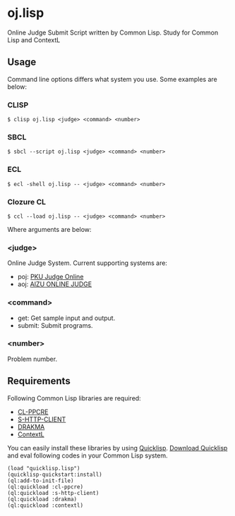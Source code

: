 oj.lisp
====

Online Judge Submit Script written by Common Lisp.
Study for Common Lisp and ContextL

Usage
----

Command line options differs what system you use.
Some examples are below:

### CLISP

    $ clisp oj.lisp <judge> <command> <number>

### SBCL

    $ sbcl --script oj.lisp <judge> <command> <number>

### ECL

    $ ecl -shell oj.lisp -- <judge> <command> <number>

### Clozure CL

    $ ccl --load oj.lisp -- <judge> <command> <number>

Where arguments are below:

### &lt;judge&gt;

Online Judge System. Current supporting systems are:

- poj: [PKU Judge Online](http://poj.org/)
- aoj: [AIZU ONLINE JUDGE](http://judge.u-aizu.ac.jp/onlinejudge/)

### &lt;command&gt;

- get: Get sample input and output.
- submit: Submit programs.

### &lt;number&gt;

Problem number.

Requirements
----

Following Common Lisp libraries are required:

- [CL-PPCRE](http://weitz.de/cl-ppcre/)
- [S-HTTP-CLIENT](http://homepage.mac.com/svc/s-http-client/)
- [DRAKMA](http://weitz.de/drakma/)
- [ContextL](http://common-lisp.net/project/closer/contextl.html)

You can easily install these libraries by using [Quicklisp](http://www.quicklisp.org/).
[Download Quicklisp](http://beta.quicklisp.org/quicklisp.lisp) and eval following codes in your Common Lisp system.

    (load "quicklisp.lisp")
    (quicklisp-quickstart:install)
    (ql:add-to-init-file)
    (ql:quickload :cl-ppcre)
    (ql:quickload :s-http-client)
    (ql:quickload :drakma)
    (ql:quickload :contextl)
